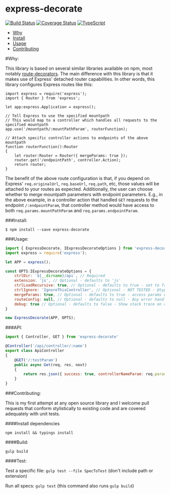 # express-decorate

[![Build Status](https://travis-ci.org/mycompassspins/express-decorate.svg?branch=master)](https://travis-ci.org/mycompassspins/express-decorate)
[![Coverage Status](https://coveralls.io/repos/github/mycompassspins/express-decorate/badge.svg?branch=master)](https://coveralls.io/github/mycompassspins/express-decorate?branch=master)
[![TypeScript](https://badges.frapsoft.com/typescript/version/typescript-v18.svg?v=101)](https://github.com/ellerbrock/typescript-badges/)


* [Why](#why)
* [Install](#install)
* [Usage](#usage)
* [Contributing](#contributing)

#Why:

This library is based on several similar libraries available on npm, most notably [route-decorators](https://github.com/buunguyen/route-decorators). The main difference with this library is that it makes use of Express' 
detached router capabilities. In other words, this library configures Express routes like this:

```
import express = require('express');
import { Router } from 'express';

let app:express.Application = express();

// Tell Express to use the specified mountpath
// This would map to a controller which handles all requests to the specified mountpath
app.use('/mountpath/:mountPathParam', routerFunction);

// Attach specific controller actions to endpoints of the above mountpath
function routerFunction():Router
{
    let router:Router = Router({ mergeParams: true });
    router.get('/endpointPath', controller.Action);
    return router;
}
```

The benefit of the above route configuration is that, if you depend on Express' `req.originalUrl`, `req.baseUrl`, `req.path`, etc, those values
will be attached to your routes as expected. Additionally, the user can choose whether to merge mountpath parameters with endpoint parameters.
E.g., in the above example, in a controller action that handled `GET` requests to the endpoint `/:endpointParam`, that controller method would have 
access to both `req.params.mountPathParam` and `req.params.endpointParam`.

###Install:

```
$ npm install --save express-decorate
```

###Usage:

```javascript
import { ExpressDecorate, IExpressDecorateOptions } from 'express-decorate'
import express = require('express');

let APP = express();

const OPTS:IExpressDecorateOptions = {
    ctrlDir: `${__dirname}/api`, // Required
    extension: 'js', // Optional - defaults to 'js'
    ctrlLoadRecursive: true, // Optional - defaults to true - set to false if there are no subdirectories in your controllers directory
    ctrlIgnore: 'IgnoreThisController', // Optional - NOT TESTED - @type {string|RegExp}
    mergeParams: true, // Optional - defaults to true - access params used in @Controller in Express's req.params object
    routeConfig: null, // Optional - defaults to null - Any error handling or routes not included in your API
    debug: true // Optional - defaults to false - Show stack trace on caught exceptions
}

new ExpressDecorate(APP, OPTS);
```

###API:

```javascript
import { Controller, GET } from 'express-decorate'

@Controller('/api/controller/:name')
export class ApiController
{
    @GET('/:testParam')
    public async Get(req, res, next)
    {
        return res.json({ success: true, controllerNameParam: req.params.name, testParam: req.params.testParam });
    }
}
```

###Contributing:

This is my first attempt at any open source library and I welcome pull requests that conform stylistically to existing code and are covered
adequately with unit tests.

####Install dependencies

`npm install && typings install`

####Build:

`gulp build`

####Test:

Test a specific file: `gulp test --file SpecToTest` (don't include path or extension)

Run all specs: `gulp test` (this command also runs `gulp build`)


